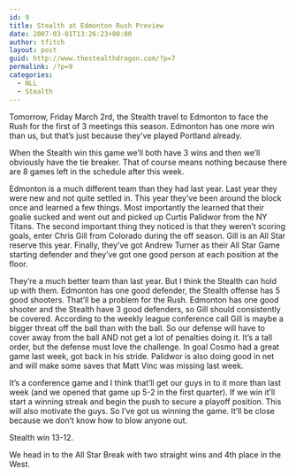 ```yaml
---
id: 9
title: Stealth at Edmonton Rush Preview
date: 2007-03-01T13:26:23+00:00
author: tfitch
layout: post
guid: http://www.thestealthdragon.com/?p=7
permalink: /?p=9
categories:
  - NLL
  - Stealth
---
```

Tomorrow, Friday March 2rd, the Stealth travel to Edmonton to face the Rush for the first of 3 meetings this season. Edmonton has one more win than us, but that&#8217;s just because they&#8217;ve played Portland already.

When the Stealth win this game we&#8217;ll both have 3 wins and then we&#8217;ll obviously have the tie breaker. That of course means nothing because there are 8 games left in the schedule after this week.

Edmonton is a much different team than they had last year. Last year they were new and not quite settled in. This year they&#8217;ve been around the block once and learned a few things. Most importantly the learned that their goalie sucked and went out and picked up Curtis Palidwor from the NY Titans. The second important thing they noticed is that they weren&#8217;t scoring goals, enter Chris Gill from Colorado during the off season. Gill is an All Star reserve this year. Finally, they&#8217;ve got Andrew Turner as their All Star Game starting defender and they&#8217;ve got one good person at each position at the floor.

They&#8217;re a much better team than last year. But I think the Stealth can hold up with them. Edmonton has one good defender, the Stealth offense has 5 good shooters. That&#8217;ll be a problem for the Rush. Edmonton has one good shooter and the Stealth have 3 good defenders, so Gill should consistently be covered. According to the weekly league conference call Gill is maybe a bigger threat off the ball than with the ball. So our defense will have to cover away from the ball AND not get a lot of penalties doing it. It&#8217;s a tall order, but the defense must love the challenge. In goal Cosmo had a great game last week, got back in his stride. Palidwor is also doing good in net and will make some saves that Matt Vinc was missing last week.

It&#8217;s a conference game and I think that&#8217;ll get our guys in to it more than last week (and we opened that game up 5-2 in the first quarter). If we win it&#8217;ll start a winning streak and begin the push to secure a playoff position. This will also motivate the guys. So I&#8217;ve got us winning the game. It&#8217;ll be close because we don&#8217;t know how to blow anyone out.

Stealth win 13-12.

We head in to the All Star Break with two straight wins and 4th place in the West.